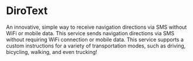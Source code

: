 # DiroText
An innovative, simple way to receive navigation directions via SMS without WiFi or mobile data.
This service sends navigation directions via SMS without requiring WiFi connection or mobile data. This service supports a custom instructions for a variety of transportation modes, such as driving, bicycling, walking, and even trucking!
